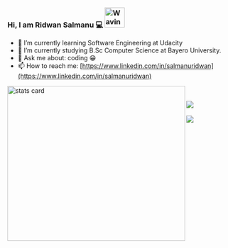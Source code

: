 ### Hi, I am Ridwan Salmanu 💻 <img src="https://raw.githubusercontent.com/nixin72/nixin72/master/wave.gif" alt="Waving hand animated gif" height="45" width="45" />

- 🌱 I’m currently learning Software Engineering at Udacity
- 🔭 I’m currently studying B.Sc Computer Science at Bayero University.
- 💬 Ask me about: coding 😁
- 📫 How to reach me: [https://www.linkedin.com/in/salmanuridwan](https://www.linkedin.com/in/salmanuridwan)

<a href="https://github.com/salmanuridwan/salmanuridwan">
    <img align="left" alt= "stats card" height="350" width="400" src="https://github-readme-streak-stats.herokuapp.com/?user=salmanuridwan&theme=radical">
</a>

<br />
<br />

<a href="https://github.com/salmanuridwan/salmanuridwan">
  <img align="center" src="https://github-readme-stats.vercel.app/api?username=salmanuridwan&show_icons=true&count_private=true&title_color=CCD6F6&text_color=CCD6F6&icon_color=7276fd&bg_color=22272E&hide=issues&hide_border=1&border_radius=15&custom_title=Stats" />
</a>

<br />
<br />

<a href="https://github.com/salmanuridwan/salmanuridwan">
  <img align="center" src="https://github-readme-stats.vercel.app/api/top-langs/?username=salmanuridwan&layout=compact&title_color=CCD6F6&text_color=CCD6F6&icon_color=2bbc8a&bg_color=22272E&hide_border=1&border_radius=15&custom_title=Languages" />
</a>
